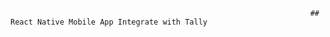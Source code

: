                                                                        ## React Native Mobile App Integrate with Tally
                                    
